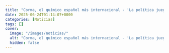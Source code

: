 ```yaml
---
title: "Corma, el químico español más internacional - 'La política juega a corto plazo, la crisis climática nos va a costar mucho dinero'"
date: 2025-06-24T01:14:07+0000
categories: [Noticias]
tags: []
cover:
  image: "/images/noticias/"
  alt: "Corma, el químico español más internacional - 'La política juega a corto plazo, la crisis climática nos va a costar mucho dinero'"
  hidden: false
---
```



